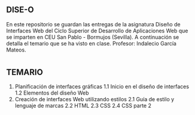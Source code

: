 ## DISE-O
En este repositorio se guardan las entregas de la asignatura Diseño de Interfaces Web del Ciclo Superior de Desarrollo de Aplicaciones Web
que se imparten en CEU San Pablo - Bormujos (Sevilla).
A continuación se detalla el temario que se ha visto en clase.
Profesor: Indalecio García Mateos.
#

## TEMARIO
1. Planificación de interfaces gráficas
    1.1 Inicio en el diseño de interfaces
    1.2 Elementos del diseño Web
2. Creación de interfaces Web utilizando estilos
    2.1 Guía de estilo y lenguaje de marcas
    2.2 HTML
    2.3 CSS
    2.4 CSS parte 2


